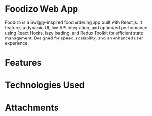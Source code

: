 # Foodizo Web App
Foodizo is a Swiggy-inspired food ordering app built with React.js. It features a dynamic UI, live API integration, and optimized performance using React Hooks, lazy loading, and Redux Toolkit for efficient state management. Designed for speed, scalability, and an enhanced user experience.

# Features

# Technologies Used

# Attachments





